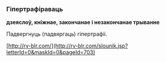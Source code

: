 ### Гіпертрафіраваць
**дзеяслоў, кніжнае, закончанае і незакончанае трыванне**

Падвергнуць (падвяргаць) гіпертрафіі.

<a rel="author">[http://rv-blr.com/](http://rv-blr.com/slounik.jsp?letterId=0&maskId=0&pageId=703)</a>
